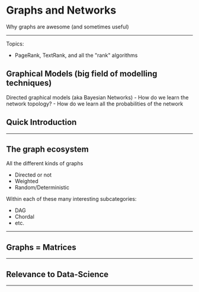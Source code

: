# Graphs and Networks
Why graphs are awesome (and sometimes useful)

---

Topics:

- PageRank, TextRank, and all the "rank" algorithms


## Graphical Models (big field of modelling techniques)

Directed graphical models (aka Bayesian Networks)
    - How do we learn the network topology?
    - How do we learn all the probabilities of the network

## Quick Introduction

---

## The graph ecosystem

All the different kinds of graphs

- Directed or not
- Weighted
- Random/Deterministic

Within each of these many interesting subcategories:
- DAG
- Chordal
- etc.

---

## Graphs = Matrices

---

## Relevance to Data-Science

---
